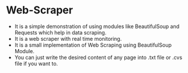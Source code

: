 # Web-Scraper
<ul>
<li> It is a simple demonstration of using modules like BeautifulSoup and Requests which help in data scraping.</li>
<li>It is a web scraper with real time monitoring.</li>
<li>It is a small implementation of Web Scraping using BeautifulSoup Module.</li>
<li>You can just write the desired content of any page into .txt file or .cvs file if you want to.</li>
</ul>
